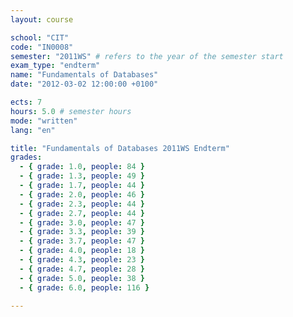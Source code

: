```yaml
---
layout: course

school: "CIT"
code: "IN0008"
semester: "2011WS" # refers to the year of the semester start
exam_type: "endterm"
name: "Fundamentals of Databases"
date: "2012-03-02 12:00:00 +0100"

ects: 7
hours: 5.0 # semester hours
mode: "written"
lang: "en"

title: "Fundamentals of Databases 2011WS Endterm"
grades:
  - { grade: 1.0, people: 84 }
  - { grade: 1.3, people: 49 }
  - { grade: 1.7, people: 44 }
  - { grade: 2.0, people: 46 }
  - { grade: 2.3, people: 44 }
  - { grade: 2.7, people: 44 }
  - { grade: 3.0, people: 47 }
  - { grade: 3.3, people: 39 }
  - { grade: 3.7, people: 47 }
  - { grade: 4.0, people: 18 }
  - { grade: 4.3, people: 23 }
  - { grade: 4.7, people: 28 }
  - { grade: 5.0, people: 38 }
  - { grade: 6.0, people: 116 }

---
```



